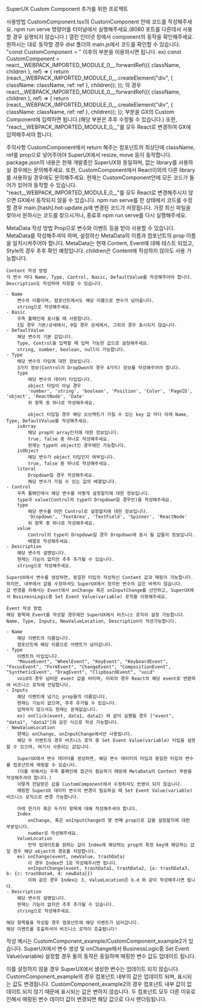 SuperUX Custom Component 추가를 위한 프로젝트

사용방법
CustomComponent.tsx의 CustomComponent 안에 코드를 작성해주세요.
npm run serve 명령어를 터미널에서 실행해주세요.(8080 포트를 다른데서 사용할 경우 실행되지 않습니다.)
열린 인터넷 창에서 component의 동작을 확인해주세요.
원하시는 대로 동작할 경우 dist 폴더의 main.js에서 코드를 확인할 수 있습니다.
"const CustomComponent = " 이후의 부분을 이용하시면 됩니다.
ex)
const CustomComponent = react__WEBPACK_IMPORTED_MODULE_0__.forwardRef(({ className, children }, ref) => {
    return (react__WEBPACK_IMPORTED_MODULE_0__.createElement("div", { className: className, ref: ref }, children));
});
의 경우
react__WEBPACK_IMPORTED_MODULE_0__.forwardRef(({ className, children }, ref) => {
    return (react__WEBPACK_IMPORTED_MODULE_0__.createElement("div", { className: className, ref: ref }, children));
});
부분을 GX의 Custom Component에 입력하면 됩니다.(해당 부분은 추후 수정될 수 있습니다.)
또한, "react__WEBPACK_IMPORTED_MODULE_0__"를 모두 React로 변경하여 GX에 입력해주셔야 합니다.

주의사항
CustomComponent에서 return 해주는 컴포넌트의 최상단에 className, ref를 prop으로 넣어주어야 SuperUX에서 resize, move 등이 동작합니다.
package.json의 내용은 현재 개발중인 SuperUX와 동일하며, 없는 library를 사용하실 경우에는 문의해주세요.
또한, CustomComponent에서 React이외의 다른 library를 사용하실 경우에도 문의해주세요.
현재는 CustomComponent안에 모든 코드가 들어가 있어야 동작할 수 있습니다.
"react__WEBPACK_IMPORTED_MODULE_0__"를 모두 React로 변경해주시지 않으면 GX에서 동작되지 않을 수 있습니다.
npm run serve를 한 상태에서 코드를 수정할 경우 main.[hash].hot-update.js에 변경된 코드가 저장됩니다.
가장 최신 파일을 찾아서 원하시는 코드를 찾으시거나, 종료후 npm run serve를 다시 실행해주세요.

MetaData 작성 방법
Prop으로 변수와 이벤트 등을 받아 사용할 수 있습니다.
MetaData를 작성해주셔야 하며, 설정하신 MetaData의 이름과 컴포넌트의 prop 이름을 일치시켜주어야 합니다.
MetaData는 현재 Content, Event에 대해 테스트 되었고, Style의 경우 추후 확인 예정입니다.
children은 Content에 작성하지 않아도 사용 가능합니다.

    Content 작성 방법
    각 변수 마다 Name, Type, Control, Basic, DefaultValue를 작성해주어야 합니다.
    Description도 작성하여 저장할 수 있습니다.

    - Name
        변수의 이름이며, 컴포넌트에서도 해당 이름으로 변수가 넘어옵니다.
        string으로 작성해주세요.
    - Basic
        우측 툴페인에 표시될 때 사용합니다.
        1일 경우 기본/상세에서, 0일 경우 상세에서, 그외의 경우 표시되지 않습니다.
    - DefaultValue
        해당 변수의 기본 값입니다.
        Type, Control을 입력할 때 입력 가능한 값으로 설정해주세요. 
        string, number, boolean, null이 가능합니다.
    - Type
        해당 변수의 타입에 대한 정보입니다.
        3가지 정보(Control이 DropDwon의 경우 4가지) 정보를 작성해주어야 합니다.
        type
            해당 변수의 데이터 타입입니다.
            object 타입이 아닐 경우
            'number', 'string', 'boolean', 'Position', 'Color', 'PageID', 'object', 'ReactNode', 'Date'
            위 항목 중 하나로 작성해주세요.

            object 타입일 경우 해당 오브젝트가 가질 수 있는 key 값 마다 아래 Name, Type, DefaultValue를 작성해주세요.
        isArray
            해당 prop이 array인지에 대한 정보입니다.
            true, false 중 하나로 작성해주세요.
            현재는 type이 object인 경우에만 가능합니다.
        isObject
            해당 변수가 object 타입인지 여부입니다.
            true, false 중 하나로 작성해주세요.        
        literal
            Dropdown일 경우 작성해주세요.
            해당 변수가 가질 수 있는 값의 배열입니다.
    - Control
        우측 툴페인에서 해당 변수를 어떻게 설정할지에 대한 정보입니다.
        type과 value(Control의 type이 Dropdown일 경우만)을 작성해주세요.
        type
            해당 변수를 어떤 Control로 설정할지에 대한 정보입니다.
            'Dropdown', 'TextArea', 'TextField', 'Spinner', 'ReactNode'
            위 항목 중 하나로 작성해주세요.
        value
            Control의 type이 Dropdown일 경우 Dropdown에 표시 될 값들의 정보입니다.
            배열로 작성해주세요.
    - Description
        해당 변수의 설명입니다.
        현재는 기능이 없지만 추후 추가될 수 있습니다.
        string으로 작성해주세요.
    
    SuperUX에서 변수를 생성하면, 동일한 타입의 작성하신 Content 값과 매핑이 가능합니다.
    하지만, 내부에서 값을 수정하셔도 SuperUX에서 정의된 변수의 값은 바뀌지 않습니다.
    값 변경을 위해서는 Event에서 onChange 혹은 onInputChange를 선언하고, SuperUX에서 BusinessLogic중 Set Event Value(variable) 로직을 이용해주세요.
    
    Event 작성 방법
    해당 항목에 Event를 작성할 경우에만 SuperUX에서 비즈니스 로직이 설정 가능합니다.
    Name, Type, Inputs, NewValueLocation, Description이 작성가능합니다.

    - Name
        해당 이벤트의 이름입니다.
        컴포넌트에 해당 이름으로 이벤트가 넘어갑니다.
    - Type
        이벤트의 타입입니다.
        "MouseEvent", "WheelEvent", "KeyEvent", "KeyboardEvent", "FocusEvent", "FormEvent", "ChangeEvent", "CompositionEvent", "SyntheticEvent", "DragEvent", "ClipboardEvent", "void"
        void의 경우 넘어온 event 값을 버리며, 이외의 경우 React의 해당 event로 변환하여 비즈니스 로직에 전달합니다.
    - Inputs
        해당 이벤트에 넘기는 prop들의 이름입니다.
        현재는 기능이 없으며, 추후 추가될 수 있습니다.
        입력하지 않으셔도 현재는 문제없습니다.
        ex) onClick(event, data1, data2) 와 같이 실행될 경우 ["event", "data1", "data2"]와 같은 식으로 작성 가능합니다.
    - NewValueLocation
        현재는 onChange, onInputChange에서만 사용됩니다.
        해당 두 이벤트의 경우 비즈니스 로직 중 Set Event Value(variable) 타입을 설정할 수 있으며, 여기서 사용되는 값입니다.
        
        SuperUX에서 변수 데이터를 생성하면, 해당 변수 데이터의 타입과 동일한 타입의 변수를 컴포넌트에 매핑할 수 있습니다.
        (이를 위해서는 우측 툴페인에 접근이 필요하기 때문에 MetaData의 Content 부분을 작성해주셔야 합니다.)
        이렇게 전달받은 값을 CustomComponent에서 수정하셔도 반영이 되지 않습니다.
        매핑한 SuperUX 데이터 변수의 변경이 필요하실 때 Set Event Value(variable) 비즈니스 로직으로 변경 가능합니다.

        아래 한가지 혹은 두가지 항목에 대해 작성해주셔야 합니다.
        Index
            onChange, 혹은 onInputChange의 몇 번째 prop으로 값을 설정할지에 대한 부분입니다.
            number로 작성해주세요.
        ValueLocation
            만약 업데이트를 원하는 값이 Index에 해당하는 prop의 특정 key에 해당하는 값일 경우 해당 object의 경로를 저장합니다.
        ex) onChange(event, newValue, trashData)
            이 경우 Index만 1로 작성해주시면 됩니다.
            onInputChange(event, trashData1, trashData2, {a: trashData3, b: {c: trashData4, d: newData}})
            이와 같은 경우 Index는 3, ValueLocation은 b.d 와 같이 작성해주시면 됩니다.
    - Description
        해당 변수의 설명입니다.
        현재는 기능이 없지만 추후 추가될 수 있습니다.
        string으로 작성해주세요.
    
    해당 항목들을 작성할 경우 컴포넌트에 해당 이벤트가 넘어갑니다.
    해당 이벤트를 호출하셔야 비즈니스 로직이 호출됩니다!


작성 예시는 CustomComponent_example/CustomComponent_example2가 있습니다.
SuperUX에서 변수 생성 및 onChange에서 BusinessLogic중 Set Event Value(variable) 설정할 경우 둘의 동작은 동일하며 매핑한 변수 값도 업데이트 됩니다.

이를 설정하지 않을 경우 SuperUX에서 생성한 변수는 업데이트 되지 않습니다.
CustomComponent_example의 경우 컴포넌트 내부의 값은 업데이트 되며, 표시되는 값도 변경됩니다.
CustomComponent_example2의 경우 컴포넌트 내부 값이 없데이트 되지 않기 때문에 표시되는 값은 변하지 않습니다.
두 컴포넌트 모두 다른 이유로 인해서 매핑된 변수 데이터 값이 변경되면 해당 값으로 다시 렌더링됩니다.